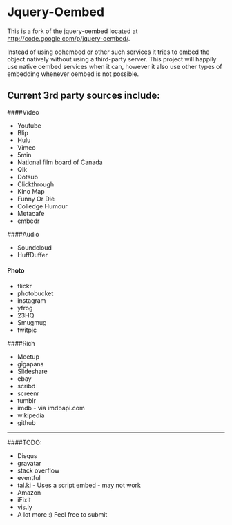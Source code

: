 Jquery-Oembed
============

This is a fork of the jquery-oembed located at http://code.google.com/p/jquery-oembed/.

Instead of using oohembed or other such services it tries to embed the object natively without using a third-party server.
This project will happily use native oembed services when it can, however it also use other types of embedding whenever oembed is not possible.


Current 3rd party sources include:
---------------------------------
####Video

* Youtube
* Blip
* Hulu
* Vimeo
* 5min
* National film board of Canada
* Qik
* Dotsub
* Clickthrough
* Kino Map
* Funny Or Die
* Colledge Humour
* Metacafe
* embedr

####Audio 

* Soundcloud
* HuffDuffer

#### Photo

* flickr
* photobucket
* instagram
* yfrog
* 23HQ
* Smugmug
* twitpic

####Rich

* Meetup
* gigapans
* Slideshare
* ebay
* scribd
* screenr
* tumblr
* imdb - via imdbapi.com
* wikipedia
* github

---
####TODO:

* Disqus
* gravatar
* stack overflow
* eventful
* tal.ki - Uses a script embed - may not work
* Amazon
* iFixit
* vis.ly
* A lot more :) Feel free to submit
